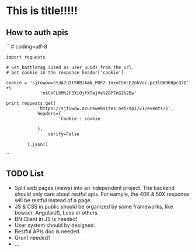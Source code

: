 # This is title!!!!!

## How to auth apis
``
    # coding=utf-8

    import requests

    # Get battletag (used as user_uuid) from the url.
    # Get cookie in the response header['cookie']

    cookie = 'sjtuwow=s%3A7uIt5RB1AmN_P0F2-1nxvCSKcE2nkVoc.pr3lOW3K0pcQ7O' +\
                 'nkCxFLhM%2F3XiOjfXTajVe%2BP7nG2%2Bw'

    print requests.get(
                'https://sjtuwow.azurewebsites.net/api/v1/events/1',
                headers={
                        'Cookie': cookie
                            
                },
                    verify=False

            ).json()
``



## TODO List

- Split web pages (views) into an independent project. The backend should only care about restful apis. For eample, the 40X & 50X response will be restful instead of a page.
- JS & CSS in public should be organized by some frameworks, like bowser, AngularJS, Less or others.
- BN Client in JS is needed!
- User system should by designed.
- Restful APIs doc is needed.
- Grunt needed?
- ...


